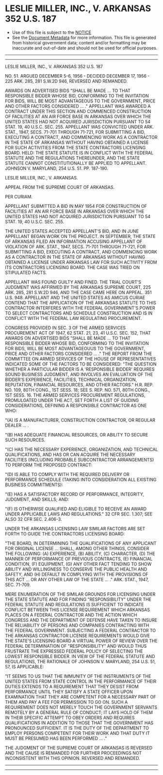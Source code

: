 ---
---

# LESLIE MILLER, INC., V. ARKANSAS 352 U.S. 187

* Use of this file is subject to the [NOTICE](https://github.com/publicdocs/notice/blob/master/NOTICE)
* See the [Document Metadata](../../../) for more information.
  This file is generated from historical government data; content and/or formatting may be inaccurate and out-of-date and should not be used for official purposes.

----------
----------

LESLIE MILLER, INC., V. ARKANSAS 352 U.S. 187

NO. 51.  ARGUED DECEMBER 5-6, 1956 - DECIDED DECEMBER 17, 1956 - 225 ARK. 285, 281 S.W.2D 946, REVERSED AND REMANDED.

AWARDS ON ADVERTISED BIDS "SHALL BE MADE  ...  TO THAT RESPONSIBLE BIDDER WHOSE BID, CONFORMING TO THE INVITATION FOR BIDS, WILL BE MOST ADVANTAGEOUS TO THE GOVERNMENT, PRICE AND OTHER FACTORS CONSIDERED  ... ."  APPELLANT WAS AWARDED A CONTRACT UNDER THIS SECTION AND COMMENCED CONSTRUCTION OF FACILITIES AT AN AIR FORCE BASE IN ARKANSAS OVER WHICH THE UNITED STATES HAD NOT ACQUIRED JURISDICTION PURSUANT TO 54 STAT. 19, 40 U.S.C. SEC. 255.  APPELLANT WAS CONVICTED UNDER ARK. STAT., 1947, SECS. 71-701 THROUGH 71-721, FOR SUBMITTING A BID, EXECUTING A CONTRACT, AND COMMENCING WORK AS A CONTRACTOR IN THE STATE OF ARKANSAS WITHOUT HAVING OBTAINED A LICENSE FOR SUCH ACTIVITIES FROM THE STATE CONTRACTORS LICENSING BOARD.  HELD:  THE STATE STATUTE IS IN CONFLICT WITH THE FEDERAL STATUTE AND THE REGULATIONS THEREUNDER, AND THE STATE STATUTE CANNOT CONSTITUTIONALLY BE APPLIED TO APPELLANT.  JOHNSON V. MARYLAND, 254 U.S. 51.  PP. 187-190.

LESLIE MILLER, INC., V. ARKANSAS.

APPEAL FROM THE SUPREME COURT OF ARKANSAS.

PER CURIAM.

APPELLANT SUBMITTED A BID IN MAY 1954 FOR CONSTRUCTION OF FACILITIES AT AN AIR FORCE BASE IN ARKANSAS OVER WHICH THE UNITED STATES HAD NOT ACQUIRED JURISDICTION PURSUANT TO 54 STAT.  19, 40 U.S.C. SEC. 255.

THE UNITED STATES ACCEPTED APPELLANT'S BID, AND IN JUNE APPELLANT BEGAN WORK ON THE PROJECT.  IN SEPTEMBER, THE STATE OF ARKANSAS FILED AN INFORMATION ACCUSING APPELLANT OF VIOLATION OF ARK. STAT., 1947, SECS. 71-701 THROUGH 71-721, FOR SUBMITTING A BID, EXECUTING A CONTRACT, AND COMMENCING WORK AS A CONTRACTOR IN THE STATE OF ARKANSAS WITHOUT HAVING OBTAINED A LICENSE UNDER ARKANSAS LAW FOR SUCH ACTIVITY FROM ITS CONTRACTORS LICENSING BOARD.  THE CASE WAS TRIED ON STIPULATED FACTS.

APPELLANT WAS FOUND GUILTY AND FINED.  THE TRIAL COURT'S JUDGMENT WAS AFFIRMED BY THE ARKANSAS SUPREME COURT, 225 ARK.  285, 281 S.W.2D 946, AND THE CASE CAME HERE ON APPEAL.  351 U.S. 948.  APPELLANT AND THE UNITED STATES AS AMICUS CURIAE CONTEND THAT THE APPLICATION OF THE ARKANSAS STATUTE TO THIS CONTRACTOR INTERFERES WITH THE FEDERAL GOVERNMENT'S POWER TO SELECT CONTRACTORS AND SCHEDULE CONSTRUCTION AND IS IN CONFLICT WITH THE FEDERAL LAW REGULATING PROCUREMENT.

CONGRESS PROVIDED IN SEC. 3 OF THE ARMED SERVICES PROCUREMENT ACT OF 1947, 62 STAT. 21, 23, 41 U.S.C. SEC. 152, THAT AWARDS ON ADVERTISED BIDS "SHALL BE MADE  ...  TO THAT RESPONSIBLE BIDDER WHOSE BID, CONFORMING TO THE INVITATION FOR BIDS, WILL BE MOST ADVANTAGEOUUS TO THE GOVERNMENT, PRICE AND OTHER FACTORS CONSIDERED  ...  ."  THE REPORT FROM THE COMMITTEE ON ARMED SERVICES OF THE HOUSE OF REPRESENTATIVES INDICATED SOME OF THE FACTORS TO BE CONSIDERED: "THE QUESTION WHETHER A PARTICULAR BIDDER IS A 'RESPONSIBLE BIDDER' REQUIRES SOUND BUSINESS JUDGMENT, AND INVOLVES AN EVALUATION OF THE BIDDER'S EXPERIENCE, FACILITIES, TECHNICAL ORGANIZATION, REPUTATION, FINANCIAL RESOURCES, AND OTHER FACTORS."  H.R. REP. NO. 109, 80TH CONG., 1ST SESS. 18; SEE S. REP. NO. 571, 80TH CONG., 1ST SESS. 16.  THE ARMED SERVICES PROCUREMENT REGULATIONS, PROMULGATED UNDER THE ACT, SET FORTH A LIST OF GUIDING CONSIDERATIONS, DEFINING A RESPONSIBLE CONTRACTOR AS ONE WHO:

"(A)  IS A MANUFACTURER, CONSTRUCTION CONTRACTOR, OR REGULAR DEALER ...  .

"(B)  HAS ADEQUATE FINANCIAL RESOURCES, OR ABILITY TO SECURE SUCH RESOURCES.

"(C)  HAS THE NECESSARY EXPERIENCE, ORGANIZATION, AND TECHNICAL QUALIFICATIONS, AND HAS OR CAN ACQUIRE THE NECESSARY FACILITIES (INCLUDING PROBABLE SUBCONTRACTOR ARRANGEMENTS) TO PERFORM THE PROPOSED CONTRACT:

"(D)  IS ABLE TO COMPLY WITH THE REQUIRED DELIVERY OR PERFORMANCE SCHEDULE (TAKING INTO CONSIDERATION ALL EXISTING BUSINESS COMMITMENTS):

"(E)  HAS A SATISFACTORY RECORD OF PERFORMANCE, INTEGRITY, JUDGMENT, AND SKILLS; AND:

"(F)  IS OTHERWISE QUALIFIED AND ELIGIBLE TO RECEIVE AN AWARD UNDER APPLICABLE LAWS AND REGULATIONS."  32 CFR SEC. 1.307; SEE ALSO 32 CFR SEC. 2.406-3.

UNDER THE ARKANSAS LICENSING LAW SIMILAR FACTORS ARE SET FORTH TO GUIDE THE CONTRACTORS LICENSING BOARD:

"THE BOARD, IN DETERMINING THE QUALIFICATIONS OF ANY APPLICANT FOR ORIGINAL LICENSE  ...  SHALL, AMONG OTHER THINGS, CONSIDER THE FOLLOWING:  (A) EXPERIENCE, (B) ABILITY, (C) CHARACTER, (D) THE MANNER OF PERFORMANCE OF PREVIOUS CONTRACTS, (E) FINANCIAL CONDITION, (F) EQUIPMENT, (G) ANY OTHER FACT TENDING TO SHOW ABILITY AND WILLINGNESS TO CONSERVE THE PUBLIC HEALTH AND SAFETY, AND (H) DEFAULT IN COMPLYING WITH THE PROVISIONS OF THIS ACT  ...  OR ANY OTHER LAW OF THE STATE ...  ."  ARK. STAT., 1947, SEC. 71-709.

MERE ENUMERATION OF THE SIMILAR GROUNDS FOR LICENSING UNDER THE STATE STATUTE AND FOR FINDING "RESPONSIBILITY" UNDER THE FEDERAL STATUTE AND REGULATIONS IS SUFFICIENT TO INDICATE CONFLICT BETWEEN THIS LICENSE REQUIREMENT WHICH ARKANSAS PLACES ON A FEDERAL CONTRACTOR AND THE ACTION WHICH CONGRESS AND THE DEPARTMENT OF DEFENSE HAVE TAKEN TO INSURE THE RELIABILITY OF PERSONS AND COMPANIES CONTRACTING WITH THE FEDERAL GOVERNMENT.  SUBJECTING A FEDERAL CONTRACTOR TO THE ARKANSAS CONTRACTOR LICENSE REQUIREMENTS WOULD GIVE THE STATE'S LICENSING BOARD A VIRTUAL POWER OF REVIEW OVER THE FEDERAL DETERMINATION OF "RESPONSIBILITY" AND WOULD THUS FRUSTRATE THE EXPRESSED FEDERAL POLICY OF SELECTING THE LOWEST RESPONSIBLE BIDDER.  IN VIEW OF THE FEDERAL STATUTE AND REGULATIONS, THE RATIONALE OF JOHNSON V. MARYLAND, 254 U.S. 51, 57, IS APPLICABLE:

"IT SEEMS TO US THAT THE IMMUNITY OF THE INSTRUMENTS OF THE UNITED STATES FROM STATE CONTROL IN THE PERFORMANCE OF THEIR DUTIES EXTENDS TO A REQUIREMENT THAT THEY DESIST FROM PERFORMANCE UNTIL THEY SATISFY A STATE OFFICER UPON EXAMINATION THAT THEY ARE COMPETENT FOR A NECESSARY PART OF THEM AND PAY A FEE FOR PERMISSION TO GO ON.  SUCH A REQUIREMENT DOES NOT MERELY TOUCH THE GOVERNMENT SERVANTS REMOTELY BY A GENERAL RULE OF CONDUCT; IT LAYS HOLD OF THEM IN THEIR SPECIFIC ATTEMPT TO OBEY ORDERS AND REQUIRES QUALIFICATIONS IN ADDITION TO THOSE THAT THE GOVERNMENT HAS PRONOUNCED SUFFICIENT.  IT IS THE DUTY OF THE DEPARTMENT TO EMPLOY PERSONS COMPETENT FOR THEIR WORK AND THAT DUTY IT MUST BE PRESUMED HAS BEEN PERFORMED  ...  ."

THE JUDGMENT OF THE SUPREME COURT OF ARKANSAS IS REVERSED AND THE CAUSE IS REMANDED FOR FURTHER PROCEEDINGS NOT INCONSISTENT WITH THIS OPINION.  REVERSED AND REMANDED.


----------
----------

